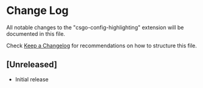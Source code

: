 # Change Log

All notable changes to the "csgo-config-highlighting" extension will be documented in this file.

Check [Keep a Changelog](http://keepachangelog.com/) for recommendations on how to structure this file.

## [Unreleased]

- Initial release
